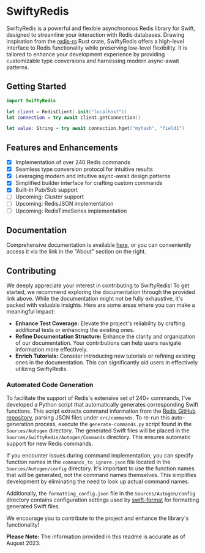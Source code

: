 # SwiftyRedis 

SwiftyRedis is a powerful and flexible asynchronous Redis library for Swift, designed to streamline your interaction with Redis databases. Drawing inspiration from the [redis-rs](https://github.com/redis-rs/redis-rs) Rust crate, SwiftyRedis offers a high-level interface to Redis functionality while preserving low-level flexibility. It is tailored to enhance your development experience by providing customizable type conversions and harnessing modern async-await patterns.

## Getting Started

```swift
import SwiftyRedis

let client = RedisClient(.init("localhost"))
let connection = try await client.getConnection()

let value: String = try await connection.hget("myhash", "field1")
```

## Features and Enhancements

- [x] Implementation of over 240 Redis commands
- [x] Seamless type conversion protocol for intuitive results
- [x] Leveraging modern and intuitive async-await design patterns
- [x] Simplified builder interface for crafting custom commands
- [x] Built-in Pub/Sub support
- [ ] Upcoming: Cluster support
- [ ] Upcoming: RedisJSON implementation
- [ ] Upcoming: RedisTimeSeries implementation

## Documentation

Comprehensive documentation is available [here](https://michaelvanstraten.github.io/swifty-redis/documentation/swiftyredis/), or you can conveniently access it via the link in the "About" section on the right.

## Contributing

We deeply appreciate your interest in contributing to SwiftyRedis! To get started, we recommend exploring the documentation through the provided link above. While the documentation might not be fully exhaustive, it's packed with valuable insights. Here are some areas where you can make a meaningful impact:

- **Enhance Test Coverage:** Elevate the project's reliability by crafting additional tests or enhancing the existing ones.
- **Refine Documentation Structure:** Enhance the clarity and organization of our documentation. Your contributions can help users navigate information more effectively.
- **Enrich Tutorials:** Consider introducing new tutorials or refining existing ones in the documentation. This can significantly aid users in effectively utilizing SwiftyRedis.

### Automated Code Generation

To facilitate the support of Redis's extensive set of 240+ commands, I've developed a Python script that automatically generates corresponding Swift functions. This script extracts command information from the [Redis GitHub repository](https://github.com/redis/redis), parsing JSON files under `src/commands`. To re-run this auto-generation process, execute the `generate-commands.py` script found in the `Sources/Autogen` directory. The generated Swift files will be placed in the `Sources/SwiftyRedis/Autogen/Commands` directory. This ensures automatic support for new Redis commands.

If you encounter issues during command implementation, you can specify function names in the `commands_to_ignore.json` file located in the `Sources/Autogen/config` directory. It's important to use the function names that will be generated, not the command names themselves. This simplifies development by eliminating the need to look up actual command names.

Additionally, the `formatting_config.json` file in the `Sources/Autogen/config` directory contains configuration settings used by [swift-format](https://github.com/apple/swift-format) for formatting generated Swift files.

We encourage you to contribute to the project and enhance the library's functionality!

**Please Note:** The information provided in this readme is accurate as of August 2023.
